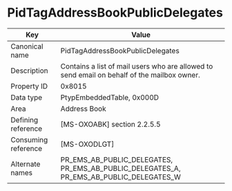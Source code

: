 # PidTagAddressBookPublicDelegates

| Key | Value |
|---|---|
| Canonical name | PidTagAddressBookPublicDelegates |
| Description | Contains a list of mail users who are allowed to send email on behalf of the mailbox owner. |
| Property ID | 0x8015 |
| Data type | PtypEmbeddedTable, 0x000D |
| Area | Address Book |
| Defining reference | [MS-OXOABK] section 2.2.5.5 |
| Consuming reference | [MS-OXODLGT] |
| Alternate names | PR_EMS_AB_PUBLIC_DELEGATES, PR_EMS_AB_PUBLIC_DELEGATES_A, PR_EMS_AB_PUBLIC_DELEGATES_W |
